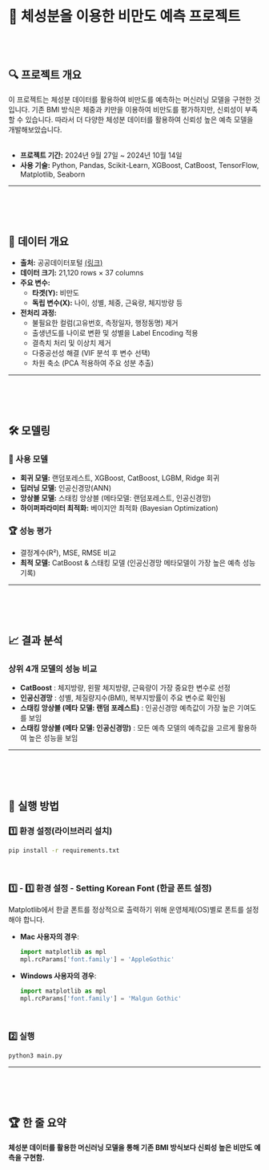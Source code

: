 # 📌 체성분을 이용한 비만도 예측 프로젝트
</br>
</br>

## 🔍 프로젝트 개요
이 프로젝트는 체성분 데이터를 활용하여 비만도를 예측하는 머신러닝 모델을 구현한 것입니다. 기존 BMI 방식은 체중과 키만을 이용하여 비만도를 평가하지만, 신뢰성이 부족할 수 있습니다. 따라서 더 다양한 체성분 데이터를 활용하여 신뢰성 높은 예측 모델을 개발해보았습니다.
</br>
</br>

- **프로젝트 기간:** 2024년 9월 27일 \~ 2024년 10월 14일
- **사용 기술:** Python, Pandas, Scikit-Learn, XGBoost, CatBoost, TensorFlow, Matplotlib, Seaborn

---
</br>
</br>
</br>

## 📂 데이터 개요

- **출처:** 공공데이터포털 [(링크)](https://www.data.go.kr/data/15128989/fileData.do)
- **데이터 크기:** 21,120 rows × 37 columns
- **주요 변수:**
  - **타겟(Y):** 비만도
  - **독립 변수(X):** 나이, 성별, 체중, 근육량, 체지방량 등
- **전처리 과정:**
  - 불필요한 컬럼(고유번호, 측정일자, 행정동명) 제거
  - 출생년도를 나이로 변환 및 성별을 Label Encoding 적용
  - 결측치 처리 및 이상치 제거
  - 다중공선성 해결 (VIF 분석 후 변수 선택)
  - 차원 축소 (PCA 적용하여 주요 성분 추출)

---
</br>
</br>
</br>

## 🛠 모델링

### 📌 사용 모델

- **회귀 모델:** 랜덤포레스트, XGBoost, CatBoost, LGBM, Ridge 회귀
- **딥러닝 모델:** 인공신경망(ANN)
- **앙상블 모델:** 스태킹 앙상블 (메타모델: 랜덤포레스트, 인공신경망)
- **하이퍼파라미터 최적화:** 베이지안 최적화 (Bayesian Optimization)

### 🏆 성능 평가

- 결정계수(R²), MSE, RMSE 비교
- **최적 모델:** CatBoost & 스태킹 모델 (인공신경망 메타모델이 가장 높은 예측 성능 기록)

---
</br>
</br>
</br>

## 📈 결과 분석

### 상위 4개 모델의 성능 비교

- **CatBoost** : 체지방량, 왼팔 체지방량, 근육량이 가장 중요한 변수로 선정
- **인공신경망** : 성별, 체질량지수(BMI), 복부지방률이 주요 변수로 확인됨
- **스태킹 앙상블 (메타 모델: 랜덤 포레스트)** : 인공신경망 예측값이 가장 높은 기여도를 보임
- **스태킹 앙상블 (메타 모델: 인공신경망)** : 모든 예측 모델의 예측값을 고르게 활용하여 높은 성능을 보임

---
</br>
</br>
</br>

## 🚀 실행 방법

### 1️⃣    환경 설정(라이브러리 설치)

```bash
pip install -r requirements.txt

```
</br>

### 1️⃣ - 1️⃣    환경 설정 - Setting Korean Font (한글 폰트 설정)

Matplotlib에서 한글 폰트를 정상적으로 출력하기 위해 운영체제(OS)별로 폰트를 설정해야 합니다.

- **Mac 사용자의 경우**:

  ```python
  import matplotlib as mpl
  mpl.rcParams['font.family'] = 'AppleGothic'
  ```

- **Windows 사용자의 경우**:

  ```python
  import matplotlib as mpl
  mpl.rcParams['font.family'] = 'Malgun Gothic'
  ```
</br>

### 2️⃣ 실행

```python
python3 main.py
```


---
</br>
</br>
</br>

## 🏆 한 줄 요약

**체성분 데이터를 활용한 머신러닝 모델을 통해 기존 BMI 방식보다 신뢰성 높은 비만도 예측을 구현함.**

